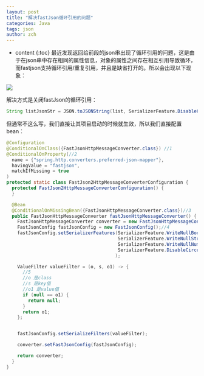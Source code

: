 ```yaml
---
layout: post
title: "解决fastJson循环引用的问题"
categories: Java
tags: json
author: zch
---
```


* content
{:toc}
最近发现返回给前段的json串出现了循环引用的问题，这是由于在json串中存在相同的属性信息，对象的属性之间存在相互引用导致循环，而fastjson支持循环引用/重复引用，并且是缺省打开的。所以会出现以下现象：

![](https://gitee.com/objcoding/md-picture/raw/master/img/json.jpg)









解决方式是关闭fastJson的循环引用：

```java
String listJsonStr = JSON.toJSONString(list, SerializerFeature.DisableCircularReferenceDetect);
```

但通常不这么写，我们直接让其项目启动的时候就生效，所以我们直接配置bean：

```java
@Configuration
@ConditionalOnClass({FastJsonHttpMessageConverter.class}) //1
@ConditionalOnProperty(//2
  name = {"spring.http.converters.preferred-json-mapper"},
  havingValue = "fastjson",
  matchIfMissing = true
)
protected static class FastJson2HttpMessageConverterConfiguration {
  protected FastJson2HttpMessageConverterConfiguration() {
  }

  @Bean
  @ConditionalOnMissingBean({FastJsonHttpMessageConverter.class})//3
  public FastJsonHttpMessageConverter fastJsonHttpMessageConverter() {
    FastJsonHttpMessageConverter converter = new FastJsonHttpMessageConverter();
    FastJsonConfig fastJsonConfig = new FastJsonConfig();//4
    fastJsonConfig.setSerializerFeatures(SerializerFeature.WriteNullBooleanAsFalse,
                                         SerializerFeature.WriteNullStringAsEmpty,
                                         SerializerFeature.WriteNullNumberAsZero,
                                         SerializerFeature.DisableCircularReferenceDetect
                                        );

    ValueFilter valueFilter = (o, s, o1) -> {
      //5
      //o 是class
      //s 是key值
      //o1 是value值
      if (null == o1) {
        return null;
      }
      return o1;
    };


    fastJsonConfig.setSerializeFilters(valueFilter);

    converter.setFastJsonConfig(fastJsonConfig);

    return converter;
  }
}
```


